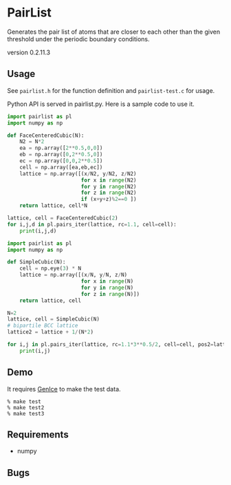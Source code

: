 # PairList
Generates the pair list of atoms that are closer to each other than the
given threshold under the periodic boundary conditions.

version 0.2.11.3

## Usage

See `pairlist.h` for the function definition and `pairlist-test.c` for usage.

Python API is served in pairlist.py. Here is a sample code to use it.

```python
import pairlist as pl
import numpy as np

def FaceCenteredCubic(N):
    N2 = N*2
    ea = np.array([2**0.5,0,0])
    eb = np.array([0,2**0.5,0])
    ec = np.array([0,0,2**0.5])
    cell = np.array([ea,eb,ec])
    lattice = np.array([(x/N2, y/N2, z/N2)
                        for x in range(N2)
                        for y in range(N2)
                        for z in range(N2)
                        if (x+y+z)%2==0 ])
    return lattice, cell*N

lattice, cell = FaceCenteredCubic(2)
for i,j,d in pl.pairs_iter(lattice, rc=1.1, cell=cell):
    print(i,j,d)

```

```python
import pairlist as pl
import numpy as np

def SimpleCubic(N):
    cell = np.eye(3) * N
    lattice = np.array([(x/N, y/N, z/N)
                        for x in range(N)
                        for y in range(N)
                        for z in range(N)])
    return lattice, cell

N=2
lattice, cell = SimpleCubic(N)
# bipartile BCC lattice
lattice2 = lattice + 1/(N*2)

for i,j in pl.pairs_iter(lattice, rc=1.1*3**0.5/2, cell=cell, pos2=lattice2, distance=False):
    print(i,j)
```

## Demo

It requires [GenIce](https://github.com/vitroid/GenIce) to make the test data.

```shell
% make test
% make test2
% make test3
```

## Requirements

* numpy

## Bugs


